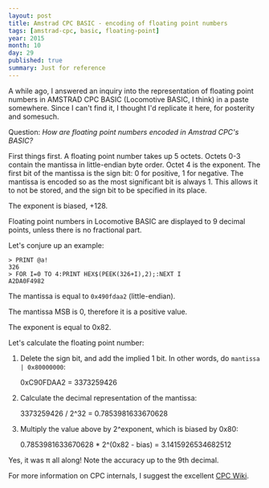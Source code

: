 ```yaml
---
layout: post
title: Amstrad CPC BASIC - encoding of floating point numbers
tags: [amstrad-cpc, basic, floating-point]
year: 2015
month: 10
day: 29
published: true
summary: Just for reference
---
```


A while ago, I answered an inquiry into the representation of floating point numbers in
AMSTRAD CPC BASIC (Locomotive BASIC, I think) in a paste somewhere. Since I can't find it,
I thought I'd replicate it here, for posterity and somesuch.

Question: _How are floating point numbers encoded in Amstrad CPC's BASIC?_

First things first. A floating point number takes up 5 octets. Octets 0-3 contain the
mantissa in little-endian byte order. Octet 4 is the exponent. The first bit of the
mantissa is the sign bit: 0 for positive, 1 for negative. The mantissa is encoded so as
the most significant bit is always 1. This allows it to not be stored, and the sign bit to
be specified in its place.

The exponent is biased, +128.

Floating point numbers in Locomotive BASIC are displayed to 9 decimal points, unless there
is no fractional part.

Let's conjure up an example:

```BASIC
> PRINT @a!
326
> FOR I=0 TO 4:PRINT HEX$(PEEK(326+I),2);:NEXT I
A2DA0F4982
```

The mantissa is equal to `0x490fdaa2` (little-endian).

The mantissa MSB is 0, therefore it is a positive value.

The exponent is equal to 0x82.

Let's calculate the floating point number:

1. Delete the sign bit, and add the implied 1 bit. In other words, do `mantissa |
   0x80000000`:

     0xC90FDAA2 = 3373259426

2. Calculate the decimal representation of the mantissa:

     3373259426 / 2^32 = 0.7853981633670628

3. Multiply the value above by 2^exponent, which is biased by 0x80:

     0.7853981633670628 * 2^(0x82 - bias) = 3.1415926534682512

Yes, it was π all along! Note the accuracy up to the 9th decimal.

For more information on CPC internals, I suggest the excellent [CPC Wiki](http://www.cpcwiki.eu/).
